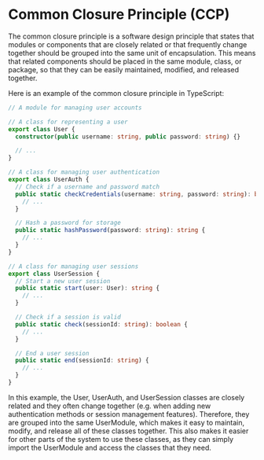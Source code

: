 # Common Closure Principle (CCP)

The common closure principle is a software design principle that states that modules or components that are closely related or that frequently change together should be grouped into the same unit of encapsulation. This means that related components should be placed in the same module, class, or package, so that they can be easily maintained, modified, and released together.

Here is an example of the common closure principle in TypeScript:

```typescript
// A module for managing user accounts

// A class for representing a user
export class User {
  constructor(public username: string, public password: string) {}

  // ...
}

// A class for managing user authentication
export class UserAuth {
  // Check if a username and password match
  public static checkCredentials(username: string, password: string): boolean {
    // ...
  }

  // Hash a password for storage
  public static hashPassword(password: string): string {
    // ...
  }
}

// A class for managing user sessions
export class UserSession {
  // Start a new user session
  public static start(user: User): string {
    // ...
  }

  // Check if a session is valid
  public static check(sessionId: string): boolean {
    // ...
  }

  // End a user session
  public static end(sessionId: string) {
    // ...
  }
}
```

In this example, the User, UserAuth, and UserSession classes are closely related and they often change together (e.g. when adding new authentication methods or session management features). Therefore, they are grouped into the same UserModule, which makes it easy to maintain, modify, and release all of these classes together. This also makes it easier for other parts of the system to use these classes, as they can simply import the UserModule and access the classes that they need.

